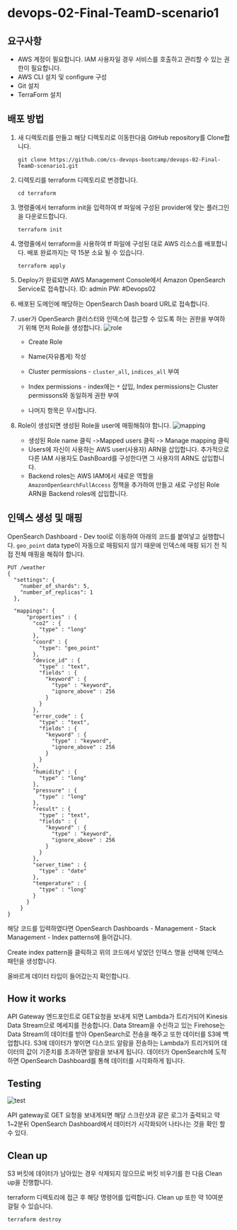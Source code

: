 # devops-02-Final-TeamD-scenario1
## 요구사항
- AWS 계정이 필요합니다. IAM 사용자일 경우 서비스를 호출하고 관리할 수 있는 권한이 필요합니다.
- AWS CLI 설치 및 configure 구성
- Git 설치
- TerraForm 설치
## 배포 방법
1. 새 디렉토리를 만들고 해당 디렉토리로 이동한다음 GitHub repository를 Clone합니다.
    ```
    git clone https://github.com/cs-devops-bootcamp/devops-02-Final-TeamD-scenario1.git
    ```
2. 디렉토리를 terraform 디렉토리로 변경합니다.
    ```
    cd terraform
    ```
3. 명령줄에서 terraform init을 입력하여 tf 파일에 구성된 provider에 맞는 플러그인을 다운로드합니다.
    ```
    terraform init
    ```

4. 명령줄에서 terraform을 사용하여 tf 파일에 구성된 대로 AWS 리소스를 배포합니다.
배포 완료까지는 약 15분 소요 될 수 있습니다.
    ```
    terraform apply
    ```
5. Deploy가 완료되면 AWS Management Console에서 Amazon OpenSearch Service로 접속합니다. ID: admin PW: #Devops02

6. 배포된 도메인에 해당하는 OpenSearch Dash board URL로 접속합니다. 

7. user가 OpenSearch 클러스터와 인덱스에 접근할 수 있도록 하는 권한을 부여하기 위해 먼저 Role을 생성합니다.
![role](https://user-images.githubusercontent.com/78151046/184048274-9f26076b-eedb-4afe-8376-2c7e23b0b6da.jpg)

    - Create Role 
    
    - Name(자유롭게) 작성
    
    - Cluster permissions - `cluster_all`, `indices_all` 부여 
    
    - Index permissions - index에는 `*` 삽입, Index permissions는 Cluster permissons와 동일하게 권한 부여
    - 나머지 항목은 무시합니다.
8. Role이 생성되면 생성된 Role을 user에 매핑해줘야 함니다.
![mapping](https://user-images.githubusercontent.com/78151046/184048300-30622a82-343b-481c-b2f7-8bcd390bea64.jpg)

    - 생성된 Role name 클릭 ->Mapped users 클릭 -> Manage mapping 클릭
    - Users에 자신이 사용하는 AWS user(사용자) ARN을 삽입합니다. 추가적으로  다른 IAM 사용자도 DashBoard를 구성한다면 그 사용자의 ARN도 삽입합니다.
    - Backend roles는 AWS IAM에서 새로운 역할을 `AmazonOpenSearchFullAccess` 정책을 추가하여 만들고 새로 구성된 Role ARN을 Backend roles에 삽입합니다.

## 인덱스 생성 및 매핑
OpenSearch Dashboard - Dev tool로 이동하여 아래의 코드를 붙여넣고 실행합니다. `geo_point` data type이 자동으로 매핑되지 않기 때문에 인덱스에 매핑 되기 전 직접 전체 매핑을 해줘야 합니다.
```
PUT /weather
{
  "settings": {
    "number_of_shards": 5,
    "number_of_replicas": 1
  },
  
  "mappings": {
      "properties" : {
        "co2" : {
          "type" : "long"
        },
        "coord" : {
          "type": "geo_point"
        },
        "device_id" : {
          "type" : "text",
          "fields" : {
            "keyword" : {
              "type" : "keyword",
              "ignore_above" : 256
            }
          }
        },
        "error_code" : {
          "type" : "text",
          "fields" : {
            "keyword" : {
              "type" : "keyword",
              "ignore_above" : 256
            }
          }
        },
        "humidity" : {
          "type" : "long"
        },
        "pressure" : {
          "type" : "long"
        },
        "result" : {
          "type" : "text",
          "fields" : {
            "keyword" : {
              "type" : "keyword",
              "ignore_above" : 256
            }
          }
        },
        "server_time" : {
          "type" : "date"
        },
        "temperature" : {
          "type" : "long"
        }
      }
    }
}
```
해당 코드를 입력하였다면 OpenSearch Dashboards - Management - Stack Management - Index patterns에 들어갑니다.

Create index pattern을 클릭하고 위의 코드에서 넣었던 인덱스 명을 선택해 인덱스 패턴을 생성합니다.

올바르게 데이터 타입이 들어갔는지 확인합니다.

## How it works
API Gateway 엔드포인트로 GET요청을 보내게 되면 Lambda가 트리거되어 Kinesis Data Stream으로 메세지를 전송합니다. Data Stream을 수신하고 있는 Firehose는 Data Stream의 데이터를 받아 OpenSearch로 전송을 해주고 또한 데이터를 S3에 백업합니다. S3에 데이터가 쌓이면 디스코드 알람을 전송하는 Lambda가 트리거되어 데이터의 값이 기준치를 초과하면 알람을 보내게 됩니다. 데이터가 OpenSearch에 도착하면 OpenSearch Dashboard를 통해 데이터를 시각화하게 됩니다.

## Testing
![test](https://user-images.githubusercontent.com/78151046/184051204-38895242-8d08-4f33-8cdd-56a3d4f5bdc8.jpg)


API gateway로 GET 요청을 보내게되면 해당 스크린샷과 같은 로그가 출력되고 약 1~2분뒤 OpenSearch Dashboard에서 데이터가 시각화되어 나타나는 것을 확인 할 수 있다.

## Clean up
S3 버킷에 데이터가 남아있는 경우 삭제되지 않으므로 버킷 비우기를 한 다음 Clean up을 진행합니다.

terraform 디렉토리에 접근 후 해당 명령어를 입력합니다.
Clean up 또한 약 10여분 걸릴 수 있습니다.
```
terraform destroy
```
